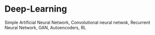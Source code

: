# Deep-Learning
Simple Artificial Neural Network, Convolutional neural netwok, Recurrent Neural Network, GAN, Autoencoders, RL
